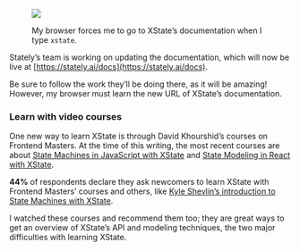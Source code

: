 <figure>

<img src="/CleanShot_2023-06-04_at_12.47.482x.png" />

<figcaption>

My browser forces me to go to XState’s documentation when I type `xstate`.

</figcaption>

</figure>

Stately’s team is working on updating the documentation, which will now be live at [https://stately.ai/docs](https://stately.ai/docs).

Be sure to follow the work they’ll be doing there, as it will be amazing! However, my browser must learn the new URL of XState’s documentation.

### Learn with video courses

One new way to learn XState is through David Khourshid’s courses on Frontend Masters. At the time of this writing, the most recent courses are about [State Machines in JavaScript with XState](https://frontendmasters.com/courses/xstate-v2/) and [State Modeling in React with XState](https://frontendmasters.com/courses/xstate-react/).

**44%** of respondents declare they ask newcomers to learn XState with Frontend Masters’ courses and others, like [Kyle Shevlin’s introduction to State Machines with XState](https://egghead.io/courses/introduction-to-state-machines-using-xstate).

I watched these courses and recommend them too; they are great ways to get an overview of XState’s API and modeling techniques, the two major difficulties with learning XState.
